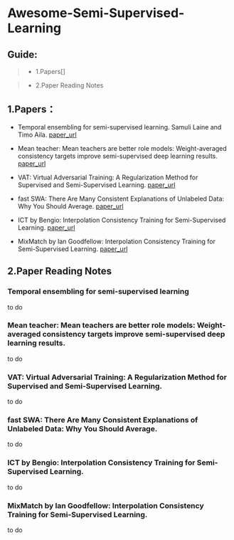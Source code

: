 # Awesome-Semi-Supervised-Learning

## Guide:

>* 1.Papers[]

>* 2.Paper Reading Notes

## 1.Papers：

* Temporal ensembling for semi-supervised learning. Samuli Laine and Timo Aila. [paper_url](https://arxiv.org/abs/1610.02242)
  
* Mean teacher: Mean teachers are better role models: Weight-averaged consistency targets improve semi-supervised deep learning results. [paper_url](https://arxiv.org/abs/1703.01780)
  
* VAT: Virtual Adversarial Training: A Regularization Method for Supervised and Semi-Supervised Learning. [paper_url](https://arxiv.org/abs/1704.03976)
  
* fast SWA: There Are Many Consistent Explanations of Unlabeled Data: Why You Should Average. [paper_url](https://arxiv.org/abs/1806.05594)
  
* ICT by Bengio: Interpolation Consistency Training for Semi-Supervised Learning. [paper_url](https://arxiv.org/abs/1903.03825)
  
* MixMatch by Ian Goodfellow: Interpolation Consistency Training for Semi-Supervised Learning. [paper_url](https://arxiv.org/abs/1905.02249)
  

## 2.Paper Reading Notes
 
### Temporal ensembling for semi-supervised learning
to do

### Mean teacher: Mean teachers are better role models: Weight-averaged consistency targets improve semi-supervised deep learning results.
to do

### VAT: Virtual Adversarial Training: A Regularization Method for Supervised and Semi-Supervised Learning. 
to do

###  fast SWA: There Are Many Consistent Explanations of Unlabeled Data: Why You Should Average.
to do

### ICT by Bengio: Interpolation Consistency Training for Semi-Supervised Learning.
to do

### MixMatch by Ian Goodfellow: Interpolation Consistency Training for Semi-Supervised Learning. 
to do


